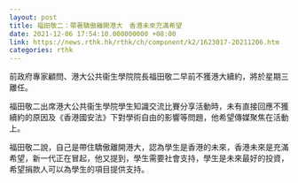 ```yaml
---
layout: post
title: 福田敬二：帶著驕傲離開港大　香港未來充滿希望
date: 2021-12-06 17:54:10.000000000 +08:00
link: https://news.rthk.hk/rthk/ch/component/k2/1623017-20211206.htm
categories: rthk
---
```


前政府專家顧問、港大公共衞生學院院長福田敬二早前不獲港大續約，將於星期三離任。

福田敬二出席港大公共衞生學院學生知識交流比賽分享活動時，未有直接回應不獲續約的原因及《香港國安法》下對學術自由的影響等問題，他希望傳媒聚焦在活動上。

福田敬二說，自己是帶住驕傲離開港大，認為學生是香港的未來，香港未來是充滿希望，新一代正在冒起，他又提到，學生需要社會支持，學生是未來最好的投資，希望捐款人可以為學生的項目提供支持。
